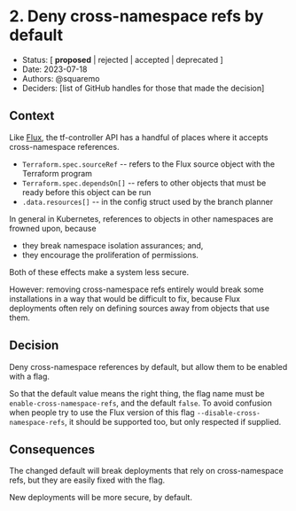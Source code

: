 # 2. Deny cross-namespace refs by default

* Status: [ **proposed** | rejected | accepted | deprecated ]
* Date: 2023-07-18
* Authors: @squaremo
* Deciders: [list of GitHub handles for those that made the decision]

## Context

Like [Flux](https://fluxcd.io/), the tf-controller API has a handful
of places where it accepts cross-namespace references.

 - `Terraform.spec.sourceRef` -- refers to the Flux source object with
   the Terraform program
 - `Terraform.spec.dependsOn[]` -- refers to other objects that must
   be ready before this object can be run
 - `.data.resources[]` -- in the config struct used by the branch
   planner

In general in Kubernetes, references to objects in other namespaces
are frowned upon, because

 - they break namespace isolation assurances; and,
 - they encourage the proliferation of permissions.

Both of these effects make a system less secure.

However: removing cross-namespace refs entirely would break some
installations in a way that would be difficult to fix, because Flux
deployments often rely on defining sources away from objects that use
them.

## Decision

Deny cross-namespace references by default, but allow them to be
enabled with a flag.

So that the default value means the right thing, the flag name must be
`enable-cross-namespace-refs`, and the default `false`. To avoid
confusion when people try to use the Flux version of this flag
`--disable-cross-namespace-refs`, it should be supported too, but only
respected if supplied.

## Consequences

The changed default will break deployments that rely on
cross-namespace refs, but they are easily fixed with the flag.

New deployments will be more secure, by default.

